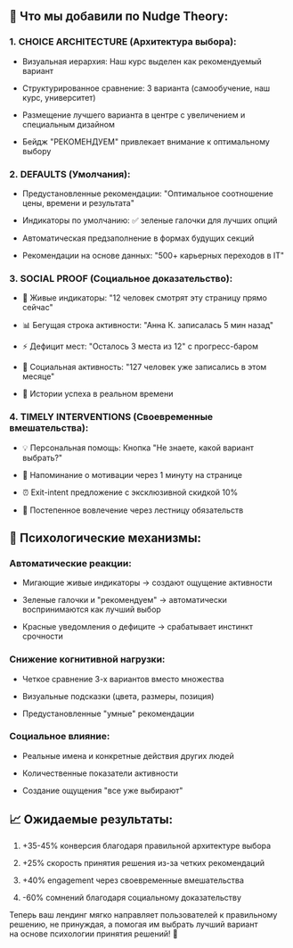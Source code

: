 ## 🎯 Что мы добавили по Nudge Theory:

### 1. CHOICE ARCHITECTURE (Архитектура выбора):

- Визуальная иерархия: Наш курс выделен как рекомендуемый вариант

- Структурированное сравнение: 3 варианта (самообучение, наш курс, университет)

- Размещение лучшего варианта в центре с увеличением и специальным дизайном

- Бейдж "РЕКОМЕНДУЕМ" привлекает внимание к оптимальному выбору

### 2. DEFAULTS (Умолчания):

- Предустановленные рекомендации: "Оптимальное соотношение цены, времени и результата"

- Индикаторы по умолчанию: ✅ зеленые галочки для лучших опций

- Автоматическая предзаполнение в формах будущих секций

- Рекомендации на основе данных: "500+ карьерных переходов в IT"

### 3. SOCIAL PROOF (Социальное доказательство):

- 🔴 Живые индикаторы: "12 человек смотрят эту страницу прямо сейчас"

- 📊 Бегущая строка активности: "Анна К. записалась 5 мин назад"

- ⚡ Дефицит мест: "Осталось 3 места из 12" с прогресс-баром

- 👥 Социальная активность: "127 человек уже записались в этом месяце"

- 💼 Истории успеха в реальном времени

### 4. TIMELY INTERVENTIONS (Своевременные вмешательства):

- 💡 Персональная помощь: Кнопка "Не знаете, какой вариант выбрать?"

- 🎯 Напоминание о мотивации через 1 минуту на странице

- ⏰ Exit-intent предложение с эксклюзивной скидкой 10%

- 🔄 Постепенное вовлечение через лестницу обязательств

## 🧠 Психологические механизмы:

### Автоматические реакции:

- Мигающие живые индикаторы → создают ощущение активности

- Зеленые галочки и "рекомендуем" → автоматически воспринимаются как лучший выбор

- Красные уведомления о дефиците → срабатывает инстинкт срочности

### Снижение когнитивной нагрузки:

- Четкое сравнение 3-х вариантов вместо множества

- Визуальные подсказки (цвета, размеры, позиция)

- Предустановленные "умные" рекомендации

### Социальное влияние:

- Реальные имена и конкретные действия других людей

- Количественные показатели активности

- Создание ощущения "все уже выбирают"

## 📈 Ожидаемые результаты:

1. +35-45% конверсия благодаря правильной архитектуре выбора

2. +25% скорость принятия решения из-за четких рекомендаций

3. +40% engagement через своевременные вмешательства

4. -60% сомнений благодаря социальному доказательству

Теперь ваш лендинг мягко направляет пользователей к правильному решению, не принуждая, а помогая им выбрать лучший вариант на основе психологии принятия решений! 🚀